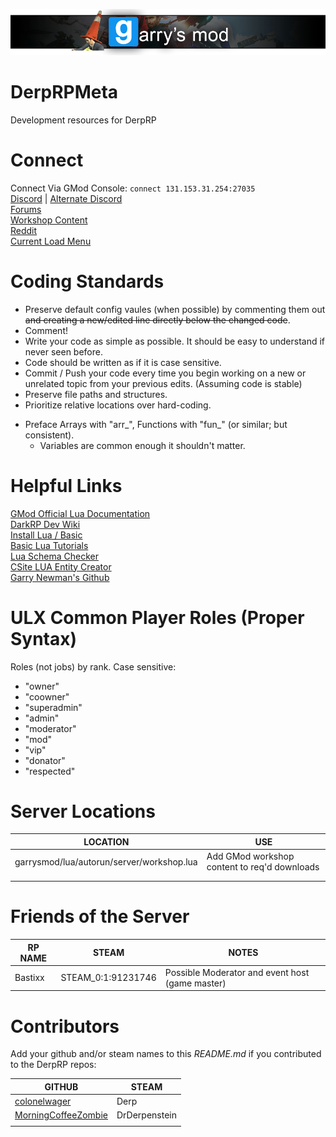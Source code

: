 ![DerpRP GMod](/Images/banner.png)  

# DerpRPMeta
Development resources for DerpRP  


# Connect
Connect Via GMod Console: `connect 131.153.31.254:27035`  
[Discord](https://discord.gg/YVMUpe) | [Alternate Discord](https://discord.gg/crFNW7)  
[Forums](http://rpforum.derpdarkrp.nn.pe/index.php)  
[Workshop Content](https://steamcommunity.com/sharedfiles/filedetails/?id=1797327391)  
[Reddit](https://www.reddit.com/r/GMServers/comments/cha8xf/derprp/)  
[Current Load Menu](http://5632523523f2.000webhostapp.com/striperloadingscreen/index.php?steamid=%s)  


# Coding Standards

* Preserve default config vaules (when possible) by commenting them out ~~and creating a new/edited line directly below the changed code~~.  
* Comment!  
* Write your code as simple as possible. It should be easy to understand if never seen before.  
* Code should be written as if it is case sensitive.  
* Commit / Push your code every time you begin working on a new or unrelated topic from your previous edits. (Assuming code is stable)  
* Preserve file paths and structures.  
* Prioritize relative locations over hard-coding.  
+ Preface Arrays with "arr_", Functions with "fun_" (or similar; but consistent).  
	* Variables are common enough it shouldn't matter.  


# Helpful Links
[GMod Official Lua Documentation](https://wiki.garrysmod.com/page/Main_Page)  
[DarkRP Dev Wiki](https://wiki.darkrp.com/index.php/Main_Page)  
[Install Lua / Basic](https://www.lua.org/start.html#learning)  
[Basic Lua Tutorials](https://www.lua.org/pil/contents.html)  
[Lua Schema Checker](https://fptje.github.io/glualint-web/)  
[CSite LUA Entity Creator](https://csite.io/tools)  
[Garry Newman's Github](https://github.com/garrynewman)  


# ULX Common Player Roles (Proper Syntax)
Roles (not jobs) by rank. Case sensitive:

* "owner"
* "coowner"
* "superadmin"
* "admin"
* "moderator"
* "mod"
* "vip"
* "donator"
* "respected"


# Server Locations

| **LOCATION** | **USE** |  
|--------------|---------|  
| garrysmod/lua/autorun/server/workshop.lua | Add GMod workshop content to req'd downloads |  
| | |  
| | |  


# Friends of the Server

| **RP NAME** | **STEAM** | **NOTES** |  
|-------------|-----------|-----------|  
| Bastixx | STEAM_0:1:91231746 | Possible Moderator and event host (game master) |  




# Contributors
Add your github and/or steam names to this *README.md* if you contributed to the DerpRP repos:  

| **GITHUB** | **STEAM** |  
|--------|-------|  
| [colonelwager](https://github.com/colonelwager) | Derp |   
| [MorningCoffeeZombie](https://github.com/MorningCoffeeZombie) | DrDerpenstein |  
| | |   


